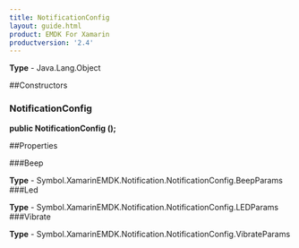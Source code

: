 ```yaml
---
title: NotificationConfig
layout: guide.html 
product: EMDK For Xamarin 
productversion: '2.4' 
---
```



**Type** - Java.Lang.Object

##Constructors
### NotificationConfig 
**public NotificationConfig ();**

##Properties

###Beep


**Type** - Symbol.XamarinEMDK.Notification.NotificationConfig.BeepParams
###Led


**Type** - Symbol.XamarinEMDK.Notification.NotificationConfig.LEDParams
###Vibrate


**Type** - Symbol.XamarinEMDK.Notification.NotificationConfig.VibrateParams


